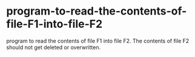 # program-to-read-the-contents-of-file-F1-into-file-F2
program to read the contents of file F1 into file F2. The contents of file F2 should not get deleted or overwritten.

